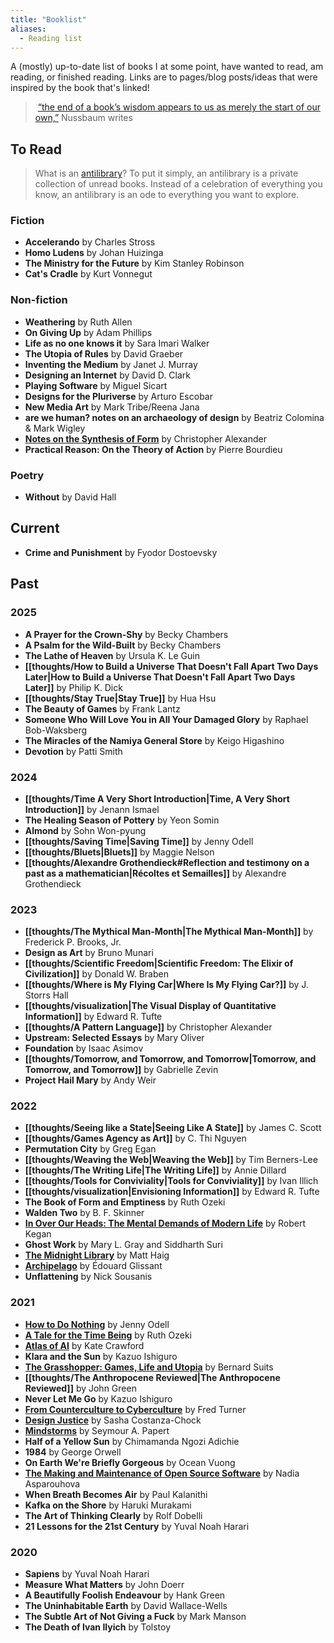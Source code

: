 ```yaml
---
title: "Booklist"
aliases:
  - Reading list
---
```


A (mostly) up-to-date list of books I at some point, have wanted to read, am reading, or finished reading. Links are to pages/blog posts/ideas that were inspired by the book that's linked!

>  [“the end of a book’s wisdom appears to us as merely the start of our own,”](https://www.themarginalian.org/2016/10/20/proust-on-reading/) Nussbaum writes
## To Read

> What is an [antilibrary](https://nesslabs.com/antilibrary)? To put it simply, an antilibrary is a private collection of unread books. Instead of a celebration of everything you know, an antilibrary is an ode to everything you want to explore.

### Fiction

- **Accelerando** by Charles Stross
- **Homo Ludens** by Johan Huizinga
- **The Ministry for the Future** by Kim Stanley Robinson
- **Cat's Cradle** by Kurt Vonnegut

### Non-fiction

- **Weathering** by Ruth Allen
- **On Giving Up** by Adam Phillips
- **Life as no one knows it** by Sara Imari Walker
- **The Utopia of Rules** by David Graeber
- **Inventing the Medium** by Janet J. Murray
- **Designing an Internet** by David D. Clark
- **Playing Software** by Miguel Sicart
- **Designs for the Pluriverse** by Arturo Escobar
- **New Media Art** by Mark Tribe/Reena Jana
- **are we human? notes on an archaeology of design** by Beatriz Colomina & Mark Wigley
- **[Notes on the Synthesis of Form](https://monoskop.org/images/f/ff/Alexander_Christopher_Notes_on_the_Synthesis_of_Form.pdf)** by Christopher Alexander
- **Practical Reason: On the Theory of Action** by Pierre Bourdieu

### Poetry

- **Without** by David Hall
## Current

- **Crime and Punishment** by Fyodor Dostoevsky

## Past

### 2025

- **A Prayer for the Crown-Shy** by Becky Chambers
- **A Psalm for the Wild-Built** by Becky Chambers
- **The Lathe of Heaven** by Ursula K. Le Guin
- **[[thoughts/How to Build a Universe That Doesn't Fall Apart Two Days Later|How to Build a Universe That Doesn't Fall Apart Two Days Later]]** by Philip K. Dick
- **[[thoughts/Stay True|Stay True]]** by Hua Hsu
- **The Beauty of Games** by Frank Lantz
- **Someone Who Will Love You in All Your Damaged Glory** by Raphael Bob-Waksberg
- **The Miracles of the Namiya General Store** by Keigo Higashino
- **Devotion** by Patti Smith

### 2024

- **[[thoughts/Time A Very Short Introduction|Time, A Very Short Introduction]]** by Jenann Ismael
- **The Healing Season of Pottery** by Yeon Somin
- **Almond** by Sohn Won-pyung
- **[[thoughts/Saving Time|Saving Time]]** by Jenny Odell
- **[[thoughts/Bluets|Bluets]]** by Maggie Nelson
- **[[thoughts/Alexandre Grothendieck#Reflection and testimony on a past as a mathematician|Récoltes et Semailles]]** by Alexandre Grothendieck

### 2023

- **[[thoughts/The Mythical Man-Month|The Mythical Man-Month]]** by Frederick P. Brooks, Jr.
- **Design as Art** by Bruno Munari
- **[[thoughts/Scientific Freedom|Scientific Freedom: The Elixir of Civilization]]** by Donald W. Braben
- **[[thoughts/Where is My Flying Car|Where Is My Flying Car?]]** by J. Storrs Hall
- **[[thoughts/visualization|The Visual Display of Quantitative Information]]** by Edward R. Tufte
- **[[thoughts/A Pattern Language]]** by Christopher Alexander
- **Upstream: Selected Essays** by Mary Oliver
- **Foundation** by Isaac Asimov
- **[[thoughts/Tomorrow, and Tomorrow, and Tomorrow|Tomorrow, and Tomorrow, and Tomorrow]]** by Gabrielle Zevin
- **Project Hail Mary** by Andy Weir

### 2022

- **[[thoughts/Seeing like a State|Seeing Like A State]]** by James C. Scott
- **[[thoughts/Games Agency as Art]]** by C. Thi Nguyen
- **Permutation City** by Greg Egan
- **[[thoughts/Weaving the Web|Weaving the Web]]** by Tim Berners-Lee
- **[[thoughts/The Writing Life|The Writing Life]]** by Annie Dillard
- **[[thoughts/Tools for Conviviality|Tools for Conviviality]]** by Ivan Illich
- **[[thoughts/visualization|Envisioning Information]]** by Edward R. Tufte
- **The Book of Form and Emptiness** by Ruth Ozeki
- **Walden Two** by B. F. Skinner
- **[In Over Our Heads: The Mental Demands of Modern Life](thoughts/In%20Over%20Our%20Heads.md)** by Robert Kegan
- **Ghost Work** by Mary L. Gray and Siddharth Suri
- [**The Midnight Library**](thoughts/The%20Midnight%20Library.md) by Matt Haig
- [**Archipelago**](thoughts/Archipelago.md) by Édouard Glissant
- **Unflattening** by Nick Sousanis

### 2021

- [**How to Do Nothing**](thoughts/How%20to%20do%20Nothing.md) by Jenny Odell
- [**A Tale for the Time Being**](thoughts/A%20Tale%20for%20the%20Time%20Being.md) by Ruth Ozeki
- [**Atlas of AI**](thoughts/Atlas%20of%20AI.md) by Kate Crawford
- **Klara and the Sun** by Kazuo Ishiguro
- [**The Grasshopper: Games, Life and Utopia**](thoughts/The%20Grasshopper,%20Games,%20Life%20and%20Utopia.md) by Bernard Suits
- **[[thoughts/The Anthropocene Reviewed|The Anthropocene Reviewed]]** by John Green
- **Never Let Me Go** by Kazuo Ishiguro
- [**From Counterculture to Cyberculture**](thoughts/From%20Counterculture%20to%20Cyberculture.md) by Fred Turner
- [**Design Justice**](thoughts/Design%20Justice.md) by Sasha Costanza-Chock
- [**Mindstorms**](thoughts/Mindstorms.md) by Seymour A. Papert
- **Half of a Yellow Sun** by Chimamanda Ngozi Adichie
- **1984** by George Orwell
- **On Earth We're Briefly Gorgeous** by Ocean Vuong
- [**The Making and Maintenance of Open Source Software**](thoughts/Making%20and%20Maintenance%20of%20OSS.md) by Nadia Asparouhova
- **When Breath Becomes Air** by Paul Kalanithi
- **Kafka on the Shore** by Haruki Murakami
- **The Art of Thinking Clearly** by Rolf Dobelli
- **21 Lessons for the 21st Century** by Yuval Noah Harari

### 2020

- **Sapiens** by Yuval Noah Harari
- **Measure What Matters** by John Doerr
- **A Beautifully Foolish Endeavour** by Hank Green
- **The Uninhabitable Earth** by David Wallace-Wells
- **The Subtle Art of Not Giving a Fuck** by Mark Manson
- **The Death of Ivan Ilyich** by Tolstoy
